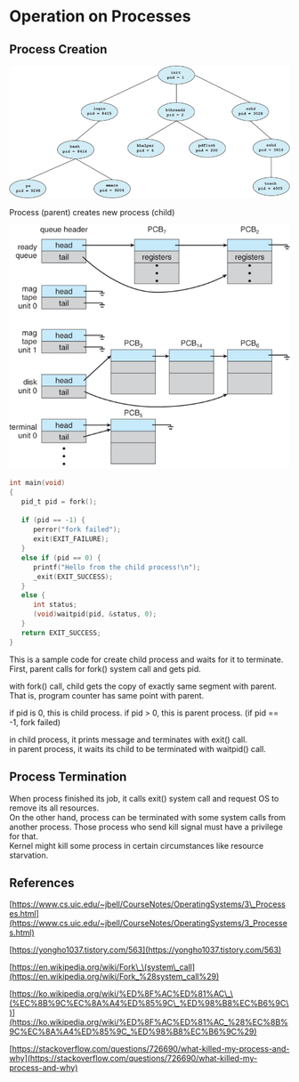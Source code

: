 # Operation on Processes

## Process Creation

![typical system process tree in linux system](../.gitbook/assets/image%20%287%29.png)

Process \(parent\) creates new process \(child\)

![](../.gitbook/assets/image%20%282%29.png)

```c
int main(void)
{
   pid_t pid = fork();

   if (pid == -1) {
      perror("fork failed");
      exit(EXIT_FAILURE);
   }
   else if (pid == 0) {
      printf("Hello from the child process!\n");
      _exit(EXIT_SUCCESS);
   }
   else {
      int status;
      (void)waitpid(pid, &status, 0);
   }
   return EXIT_SUCCESS;
}
```

This is a sample code for create child process and waits for it to terminate.  
First, parent calls for fork\(\) system call and gets pid.  
  
with fork\(\) call, child gets the copy of exactly same segment with parent. That is, program counter has same point with parent.  
  
if pid is 0, this is child process. if pid &gt; 0, this is parent process. \(if pid == -1, fork failed\)  
  
in child process, it prints message and terminates with exit\(\) call.  
in parent process, it waits its child to be terminated with waitpid\(\) call.

## Process Termination

When process finished its job, it calls exit\(\) system call and request OS to remove its all resources.  
On the other hand, process can be terminated with some system calls from another process. Those process who send kill signal must have a privilege for that.  
Kernel might kill some process in certain circumstances like resource starvation.

## References

[https://www.cs.uic.edu/~jbell/CourseNotes/OperatingSystems/3\_Processes.html](https://www.cs.uic.edu/~jbell/CourseNotes/OperatingSystems/3_Processes.html)

[https://yongho1037.tistory.com/563](https://yongho1037.tistory.com/563)

[https://en.wikipedia.org/wiki/Fork\_\(system\_call](https://en.wikipedia.org/wiki/Fork_%28system_call%29)  
  
[https://ko.wikipedia.org/wiki/%ED%8F%AC%ED%81%AC\_\(%EC%8B%9C%EC%8A%A4%ED%85%9C\_%ED%98%B8%EC%B6%9C\)](https://ko.wikipedia.org/wiki/%ED%8F%AC%ED%81%AC_%28%EC%8B%9C%EC%8A%A4%ED%85%9C_%ED%98%B8%EC%B6%9C%29)

[https://stackoverflow.com/questions/726690/what-killed-my-process-and-why](https://stackoverflow.com/questions/726690/what-killed-my-process-and-why)

